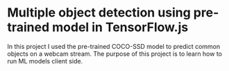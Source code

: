 # Multiple object detection using pre-trained model in TensorFlow.js
In this project I used the pre-trained COCO-SSD model to predict common objects on a webcam stream. The purpose of this project is to learn how to run ML models client side.